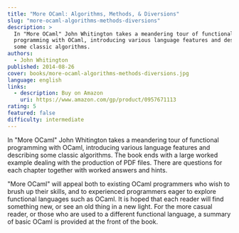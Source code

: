 ```yaml
---
title: "More OCaml: Algorithms, Methods, & Diversions"
slug: "more-ocaml-algorithms-methods-diversions"
description: >
  In "More OCaml" John Whitington takes a meandering tour of functional
  programming with OCaml, introducing various language features and describing
  some classic algorithms.
authors:
  - John Whitington
published: 2014-08-26
cover: books/more-ocaml-algorithms-methods-diversions.jpg
language: english
links:
  - description: Buy on Amazon
    uri: https://www.amazon.com/gp/product/0957671113
rating: 5
featured: false
difficulty: intermediate
---
```


In "More OCaml" John Whitington takes a meandering tour of functional
programming with OCaml, introducing various language features and describing
some classic algorithms. The book ends with a large worked example dealing with
the production of PDF files. There are questions for each chapter together with
worked answers and hints.

"More OCaml" will appeal both to existing OCaml programmers who wish to brush up
their skills, and to experienced programmers eager to explore functional
languages such as OCaml. It is hoped that each reader will find something new,
or see an old thing in a new light. For the more casual reader, or those who are
used to a different functional language, a summary of basic OCaml is provided at
the front of the book.
